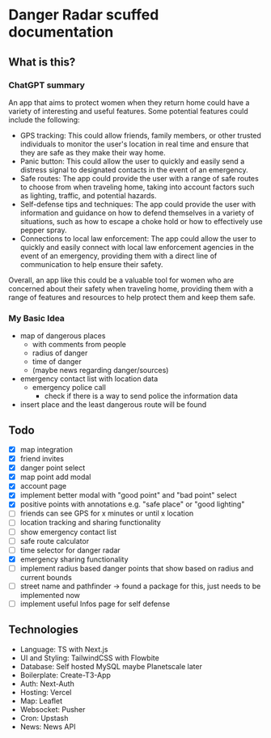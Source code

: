 # Danger Radar scuffed documentation

## What is this?

### ChatGPT summary
An app that aims to protect women when they return home could have a variety of interesting and useful features. Some
potential features could include the following:

- GPS tracking: This could allow friends, family members, or other trusted individuals to monitor the user's location in
  real time and ensure that they are safe as they make their way home.
- Panic button: This could allow the user to quickly and easily send a distress signal to designated contacts in the
  event of an emergency.
- Safe routes: The app could provide the user with a range of safe routes to choose from when traveling home, taking
  into account factors such as lighting, traffic, and potential hazards.
- Self-defense tips and techniques: The app could provide the user with information and guidance on how to defend
  themselves in a variety of situations, such as how to escape a choke hold or how to effectively use pepper spray.
- Connections to local law enforcement: The app could allow the user to quickly and easily connect with local law
  enforcement agencies in the event of an emergency, providing them with a direct line of communication to help ensure
  their safety.

Overall, an app like this could be a valuable tool for women who are concerned about their safety when traveling home,
providing them with a range of features and resources to help protect them and keep them safe.

### My Basic Idea

- map of dangerous places
    - with comments from people
    - radius of danger
    - time of danger
    - (maybe news regarding danger/sources)
- emergency contact list with location data
    - emergency police call
        - check if there is a way to send police the information data
- insert place and the least dangerous route will be found

## Todo

- [x] map integration
- [x] friend invites
- [x] danger point select
- [x] map point add modal
- [x] account page
- [x] implement better modal with "good point" and "bad point" select
- [x] positive points with annotations e.g. "safe place" or "good lighting"
- [ ] friends can see GPS for x minutes or until x location
- [ ] location tracking and sharing functionality
- [ ] show emergency contact list
- [ ] safe route calculator
- [ ] time selector for danger radar
- [x] emergency sharing functionality
- [ ] implement radius based danger points that show based on radius and current bounds
- [ ] street name and pathfinder -> found a package for this, just needs to be implemented now
- [ ] implement useful Infos page for self defense

## Technologies

- Language: TS with Next.js
- UI and Styling: TailwindCSS with Flowbite
- Database: Self hosted MySQL maybe Planetscale later
- Boilerplate: Create-T3-App
- Auth: Next-Auth
- Hosting: Vercel
- Map: Leaflet
- Websocket: Pusher
- Cron: Upstash
- News: News API
